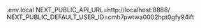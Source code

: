 .env.local
NEXT_PUBLIC_API_URL=http://localhost:8888/
NEXT_PUBLIC_DEFAULT_USER_ID=cmh7pwtwa0002hpt0gfy94ift